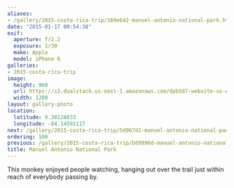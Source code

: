 ```yaml
---
aliases:
- /gallery/2015-costa-rica-trip/169e642-manuel-antonio-national-park.html
date: "2015-01-17 09:54:38"
exif:
  aperture: f/2.2
  exposure: 1/30
  make: Apple
  model: iPhone 6
galleries:
- 2015-costa-rica-trip
image:
  height: 960
  url: https://s3.dualstack.us-east-1.amazonaws.com/dpb587-website-us-east-1/asset/gallery/2015-costa-rica-trip/169e642-manuel-antonio-national-park~1280.jpg
  width: 1280
layout: gallery-photo
location:
  latitude: 9.38128833
  longitude: -84.14591117
next: /gallery/2015-costa-rica-trip/5d967d2-manuel-antonio-national-park
ordering: 100
previous: /gallery/2015-costa-rica-trip/b89996d-manuel-antonio-national-park
title: Manuel Antonio National Park
---
```


This monkey enjoyed people watching, hanging out over the trail just within reach of everybody passing by.
